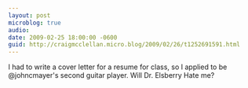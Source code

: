 ```yaml
---
layout: post
microblog: true
audio: 
date: 2009-02-25 18:00:00 -0600
guid: http://craigmcclellan.micro.blog/2009/02/26/t1252691591.html
---
```

I had to write a cover letter for a resume for class, so I applied to be @johncmayer's second guitar player.  Will Dr. Elsberry Hate me?
